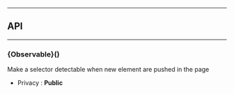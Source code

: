 


-----------------------------
## API
-----------------------------

### {Observable}()
Make a selector detectable when new element are pushed in the page
- Privacy : **Public**





